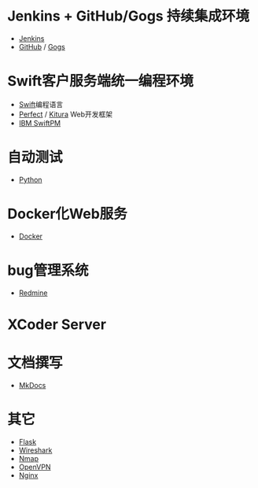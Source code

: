 # Jenkins + GitHub/Gogs 持续集成环境

- [Jenkins](https://jenkins.io)
- [GitHub](https://github.com) / [Gogs](https://gogs.io)

# Swift客户服务端统一编程环境

- [Swift](https://swift.org)编程语言
- [Perfect](https://www.perfect.org) / [Kitura](http://www.kitura.io) Web开发框架
- [IBM SwiftPM](https://www.packagecatalog.com)

# 自动测试

- [Python](https://www.python.org)

# Docker化Web服务

- [Docker](https://www.docker.com)

# bug管理系统

- [Redmine](http://www.redmine.org)

# XCoder Server


# 文档撰写

- [MkDocs](http://www.mkdocs.org)

# 其它

 - [Flask](http://flask.pocoo.org)
 - [Wireshark](https://www.wireshark.org)
 - [Nmap](https://nmap.org)
 - [OpenVPN](https://www.openvpn.net)
 - [Nginx](http://nginx.org)

 



